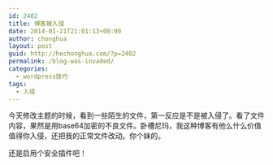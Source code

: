 ```yaml
---
id: 2402
title: 博客被入侵
date: 2014-01-21T21:01:13+08:00
author: chonghua
layout: post
guid: http://hechonghua.com/?p=2402
permalink: /blog-was-invaded/
categories:
  - wordpress技巧
tags:
  - 入侵
---
```

今天修改主题的时候，看到一些陌生的文件，第一反应是不是被入侵了。看了文件内容，果然是用base64加密的不良文件。卧槽尼玛，我这种博客有他么什么价值值得你入侵，还把我的正常文件改动。你个妹的。

还是启用个安全插件吧！